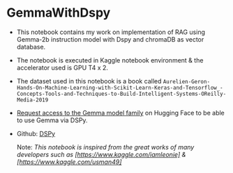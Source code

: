 # GemmaWithDspy

* This notebook contains my work on implementation of RAG using Gemma-2b instruction model with Dspy and chromaDB as vector database.
* The notebook is executed in Kaggle notebook environment & the accelerator used is GPU T4 x 2.
* The dataset used in this notebook is a book called `Aurelien-Geron-Hands-On-Machine-Learning-with-Scikit-Learn-Keras-and-Tensorflow_-Concepts-Tools-and-Techniques-to-Build-Intelligent-Systems-OReilly-Media-2019`
* [Request access to the Gemma model family](https://huggingface.co/google/gemma-7b-it) on Hugging Face to be able to use Gemma via DSPy.
* Github: [DSPy](https://github.com/stanfordnlp/dspy)

  Note: _This notebook is inspired from the great works of many developers such as [https://www.kaggle.com/iamleonie] & [https://www.kaggle.com/usman49]_
